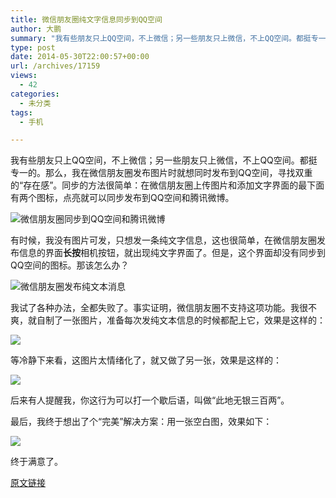 ```yaml
---
title: 微信朋友圈纯文字信息同步到QQ空间
author: 大鹏
summary: "我有些朋友只上QQ空间，不上微信；另一些朋友只上微信，不上QQ空间。都挺专一的。那么，我在微信朋友圈发布图片时就想同时发布到QQ空间，寻找双重的“存在感”。同步的方法很简单：在微信朋友圈上传图片和添加文字界面的最下面有两个图标，点亮就可以同步发布到QQ空间和腾讯微博。"
type: post
date: 2014-05-30T22:00:57+00:00
url: /archives/17159
views:
  - 42
categories:
  - 未分类
tags:
  - 手机

---
```

我有些朋友只上QQ空间，不上微信；另一些朋友只上微信，不上QQ空间。都挺专一的。那么，我在微信朋友圈发布图片时就想同时发布到QQ空间，寻找双重的“存在感”。同步的方法很简单：在微信朋友圈上传图片和添加文字界面的最下面有两个图标，点亮就可以同步发布到QQ空间和腾讯微博。

![微信朋友圈同步到QQ空间和腾讯微博][1]

有时候，我没有图片可发，只想发一条纯文字信息，这也很简单，在微信朋友圈发布信息的界面**长按**相机按钮，就出现纯文字界面了。但是，这个界面却没有同步到QQ空间的图标。那该怎么办？

![微信朋友圈发布纯文本消息][2]

我试了各种办法，全都失败了。事实证明，微信朋友圈不支持这项功能。我很不爽，就自制了一张图片，准备每次发纯文本信息的时候都配上它，效果是这样的：

![][3]

等冷静下来看，这图片太情绪化了，就又做了另一张，效果是这样的：

![][4]

后来有人提醒我，你这行为可以打一个歇后语，叫做“此地无银三百两”。

最后，我终于想出了个“完美”解决方案：用一张空白图，效果如下：

![][5]

终于满意了。

 [1]: http://www.weste.net/uploadfile/2013/0829/20130829053013249.jpg
 [2]: http://i.appdp.com/web-10201-1365130656-4330.jpg
 [3]: https://qg5vba.dm2303.livefilestore.com/y2pf4Pon96o_iKddYeyb2jakR4_q3Mjzwy_4qtd_BbKMpdkslZoy1V6OkA-Y8HEn2xTpozSq9h66mpdptUsuVdv8XHSL27-WhrRTwfaTb-x0KI/2014_05_31_snap20140521_211302.png
 [4]: https://qg5vba.dm1.livefilestore.com/y2pvG7KF_8LH1tvhiaC0crnJWITCzucIzPuw3oEs6jY1IQzkt5FOv12Af5tYp22bsvlepI3o3i9wMAOkdWp2F5SqT_BcK5qXqBqIWYcq3ruJKs/2014_05_31_snap20140521_211338.png
 [5]: https://qg5vba.dm2303.livefilestore.com/y2pOEd1NrrKzpMq3qqP_2ebImCiVgRfswBDOgMHMJIxegVIwvI6gurGkmwi-I7Y3HjnEjkg2aFXiQh7Fe01GsldM_JERhOVXMxolZRwm3fOqfE/2014_05_31_snap20140521_211406.png

[原文链接](http://dapengde.com/archives/17159)

